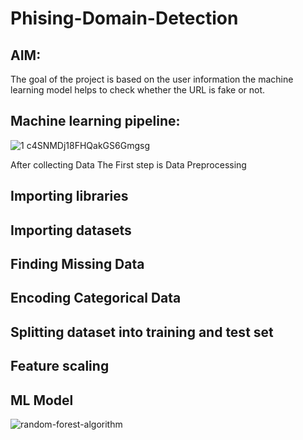 # Phising-Domain-Detection

## AIM:
   The goal of the project is based on the user information the machine learning model helps to check whether the URL is fake or not.
##  Machine learning pipeline:
   

![1 c4SNMDj18FHQakGS6Gmgsg](https://user-images.githubusercontent.com/61903698/132532255-3cda2604-94e4-4675-af62-43b3fcbd69e0.png)

After collecting Data The First step is Data Preprocessing
## Importing libraries
## Importing datasets
##  Finding Missing Data
##  Encoding Categorical Data
##  Splitting dataset into training and test set
##  Feature scaling


## ML Model
![random-forest-algorithm](https://user-images.githubusercontent.com/61903698/137664616-6ddf7509-6877-489b-9950-cca67ed76f16.png)
